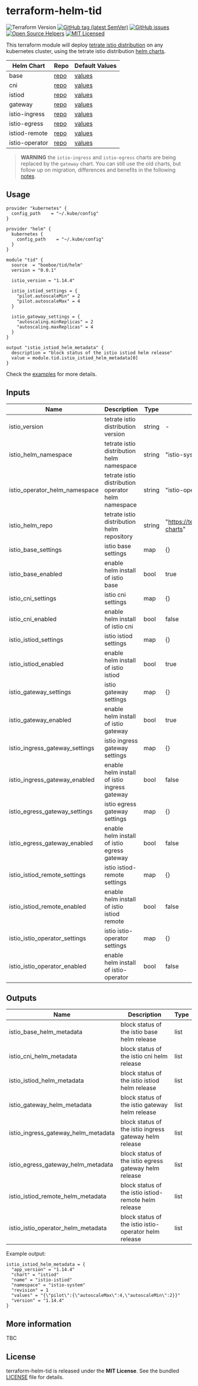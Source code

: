 # terraform-helm-tid

![Terraform Version](https://img.shields.io/badge/terraform-≥_1.0.0-blueviolet)
[![GitHub tag (latest SemVer)](https://img.shields.io/github/v/tag/boeboe/terraform-helm-tid?label=registry)](https://registry.terraform.io/modules/boeboe/tid/helm)
[![GitHub issues](https://img.shields.io/github/issues/boeboe/terraform-helm-tid)](https://github.com/boeboe/terraform-helm-tid/issues)
[![Open Source Helpers](https://www.codetriage.com/boeboe/terraform-helm-tid/badges/users.svg)](https://www.codetriage.com/boeboe/terraform-helm-tid)
[![MIT Licensed](https://img.shields.io/badge/license-MIT-green.svg)](https://tldrlegal.com/license/mit-license)

This terraform module will deploy [tetrate istio distribution](https://istio.tetratelabs.io) on any kubernetes cluster, using the tetrate istio distribution [helm charts](https://github.com/tetratelabs/helm-charts).

| Helm Chart | Repo | Default Values |
|------------|------|--------|
| base | [repo](https://github.com/tetratelabs/helm-charts/tree/main/charts/istio-1.14.4/base) | [values](https://github.com/tetratelabs/helm-charts/tree/main/charts/istio-1.14.4/base/values.yaml) |
| cni | [repo](https://github.com/tetratelabs/helm-charts/tree/main/charts/istio-1.14.4/istio-cni) | [values](https://github.com/tetratelabs/helm-charts/tree/main/charts/istio-1.14.4/istio-cni/values.yaml) |
| istiod | [repo](https://github.com/tetratelabs/helm-charts/tree/main/charts/istio-1.14.4/istio-control/istio-discovery) | [values](https://github.com/tetratelabs/helm-charts/tree/main/charts/istio-1.14.4/istio-control/istio-discovery/values.yaml) |
| gateway | [repo](https://github.com/tetratelabs/helm-charts/tree/main/charts/istio-1.14.4/gateway) | [values](https://github.com/tetratelabs/helm-charts/tree/main/charts/istio-1.14.4/gateway/values.yaml) |
| istio-ingress | [repo](https://github.com/tetratelabs/helm-charts/tree/main/charts/istio-1.14.4/gateways/istio-ingress) | [values](https://github.com/tetratelabs/helm-charts/tree/main/charts/istio-1.14.4/gateways/istio-ingress/values.yaml) |
| istio-egress | [repo](https://github.com/tetratelabs/helm-charts/tree/main/charts/istio-1.14.4/gateways/istio-egress) | [values](https://github.com/tetratelabs/helm-charts/tree/main/charts/istio-1.14.4/gateways/istio-egress/values.yaml) |
| istiod-remote | [repo](https://github.com/tetratelabs/helm-charts/tree/main/charts/istio-1.14.4/istiod-remote) | [values](https://github.com/tetratelabs/helm-charts/tree/main/charts/istio-1.14.4/istiod-remote/values.yaml) |
| istio-operator | [repo](https://github.com/tetratelabs/helm-charts/tree/main/charts/istio-1.14.4/istio-operator) | [values](https://github.com/tetratelabs/helm-charts/tree/main/charts/istio-1.14.4/istio-operator/values.yaml) |

> **WARNING** the `istio-ingress` and `istio-egress` charts are being replaced by the `gateway` chart. You can still use the old charts, but follow up on migration, differences and benefits in the following [notes](https://github.com/istio/istio/tree/master/manifests/charts/gateway#legacy-gateway-helm-charts).


## Usage

``` hcl
provider "kubernetes" {
  config_path    = "~/.kube/config"
}

provider "helm" {
  kubernetes {
    config_path    = "~/.kube/config"
  }
}

module "tid" {
  source  = "boeboe/tid/helm"
  version = "0.0.1"

  istio_version = "1.14.4"

  istio_istiod_settings = {
    "pilot.autoscaleMin" = 2
    "pilot.autoscaleMax" = 4
  }
  
  istio_gateway_settings = {
    "autoscaling.minReplicas" = 2
    "autoscaling.maxReplicas" = 4
  }
}

output "istio_istiod_helm_metadata" {
  description = "block status of the istio istiod helm release"
  value = module.tid.istio_istiod_helm_metadata[0]
}
```

Check the [examples](examples) for more details.

## Inputs

| Name | Description | Type | Default | Required |
|------|-------------|------|---------|----------|
| istio_version | tetrate istio distribution version | string | - | true |
| istio_helm_namespace | tetrate istio distribution helm namespace | string | "istio-system" | false |
| istio_operator_helm_namespace | tetrate istio distribution operator helm namespace | string | "istio-operator" | false |
| istio_helm_repo | tetrate istio distribution helm repository | string | "https://tetratelabs.github.io/helm-charts" | false |
| istio_base_settings | istio base settings | map | {} | false |
| istio_base_enabled | enable helm install of istio base | bool | true | false |
| istio_cni_settings | istio cni settings | map | {} | false |
| istio_cni_enabled | enable helm install of istio cni | bool | false | false |
| istio_istiod_settings | istio istiod settings | map | {} | false |
| istio_istiod_enabled | enable helm install of istio istiod | bool | true | false |
| istio_gateway_settings | istio gateway settings | map | {} | false |
| istio_gateway_enabled | enable helm install of istio gateway | bool | true | false |
| istio_ingress_gateway_settings | istio ingress gateway settings | map | {} | false |
| istio_ingress_gateway_enabled | enable helm install of istio ingress gateway | bool | false | false |
| istio_egress_gateway_settings | istio egress gateway settings | map | {} | false |
| istio_egress_gateway_enabled | enable helm install of istio egress gateway | bool | false | false |
| istio_istiod_remote_settings | istio istiod-remote settings | map | {} | false |
| istio_istiod_remote_enabled | enable helm install of istio istiod remote | bool | false | false |
| istio_istio_operator_settings | istio istio-operator settings | map | {} | false |
| istio_istio_operator_enabled | enable helm install of istio-operator | bool | false | false |

## Outputs

| Name | Description | Type |
|------|-------------|------|
| istio_base_helm_metadata | block status of the istio base helm release | list |
| istio_cni_helm_metadata | block status of the istio cni helm release | list |
| istio_istiod_helm_metadata | block status of the istio istiod helm release | list |
| istio_gateway_helm_metadata | block status of the istio gateway helm release | list |
| istio_ingress_gateway_helm_metadata | block status of the istio ingress gateway helm release | list |
| istio_egress_gateway_helm_metadata | block status of the istio egress gateway helm release | list |
| istio_istiod_remote_helm_metadata | block status of the istio istiod-remote helm release | list |
| istio_istio_operator_helm_metadata | block status of the istio istio-operator helm release | list |


Example output:

``` hcl
istio_istiod_helm_metadata = {
  "app_version" = "1.14.4"
  "chart" = "istiod"
  "name" = "istio-istiod"
  "namespace" = "istio-system"
  "revision" = 1
  "values" = "{\"pilot\":{\"autoscaleMax\":4,\"autoscaleMin\":2}}"
  "version" = "1.14.4"
}

```

## More information

TBC

## License

terraform-helm-tid is released under the **MIT License**. See the bundled [LICENSE](LICENSE) file for details.

